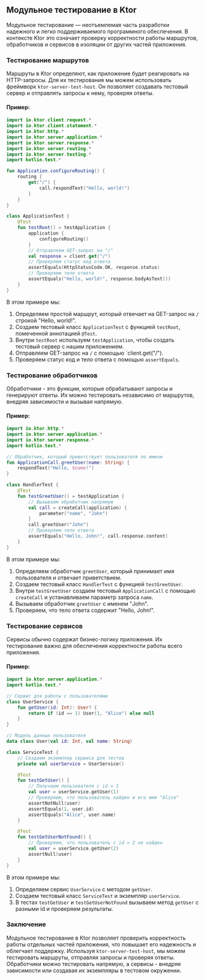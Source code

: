 ## Модульное тестирование в Ktor

Модульное тестирование — неотъемлемая часть разработки надежного и легко поддерживаемого программного обеспечения. В контексте Ktor это означает проверку корректности работы маршрутов, обработчиков и сервисов в изоляции от других частей приложения.

### Тестирование маршрутов

Маршруты в Ktor определяют, как приложение будет реагировать на HTTP-запросы. Для их тестирования мы можем использовать фреймворк `ktor-server-test-host`. Он позволяет создавать тестовый сервер и отправлять запросы к нему, проверяя ответы.

#### Пример:

```kotlin
import io.ktor.client.request.*
import io.ktor.client.statement.*
import io.ktor.http.*
import io.ktor.server.application.*
import io.ktor.server.response.*
import io.ktor.server.routing.*
import io.ktor.server.testing.*
import kotlin.test.*

fun Application.configureRouting() {
    routing {
        get("/") {
            call.respondText("Hello, world!")
        }
    }
}

class ApplicationTest {
    @Test
    fun testRoot() = testApplication {
        application {
            configureRouting()
        }
        // Отправляем GET-запрос на "/"
        val response = client.get("/")
        // Проверяем статус код ответа
        assertEquals(HttpStatusCode.OK, response.status)
        // Проверяем тело ответа
        assertEquals("Hello, world!", response.bodyAsText())
    }
}
```

В этом примере мы:

1. Определяем простой маршрут, который отвечает на GET-запрос на `/` строкой "Hello, world!".
2. Создаем тестовый класс `ApplicationTest` с функцией `testRoot`, помеченной аннотацией `@Test`.
3. Внутри `testRoot` используем `testApplication`, чтобы создать тестовый сервер с нашим приложением.
4. Отправляем GET-запрос на `/` с помощью `client.get("/").
5. Проверяем статус код и тело ответа с помощью `assertEquals`.

### Тестирование обработчиков

Обработчики - это функции, которые обрабатывают запросы и генерируют ответы. Их можно тестировать независимо от маршрутов, внедряя зависимости и вызывая напрямую.

#### Пример:

```kotlin
import io.ktor.http.*
import io.ktor.server.application.*
import io.ktor.server.response.*
import kotlin.test.*

// Обработчик, который приветствует пользователя по имени
fun ApplicationCall.greetUser(name: String) {
    respondText("Hello, $name!")
}

class HandlerTest {
    @Test
    fun testGreetUser() = testApplication {
        // Вызываем обработчик напрямую
        val call = createCall(application) {
            parameter("name", "John")
        }
        call.greetUser("John")
        // Проверяем тело ответа
        assertEquals("Hello, John!", call.response.content)
    }
}
```

В этом примере мы:

1. Определяем обработчик `greetUser`, который принимает имя пользователя и отвечает приветствием.
2. Создаем тестовый класс `HandlerTest` с функцией `testGreetUser`.
3. Внутри `testGreetUser` создаем тестовый `ApplicationCall` с помощью `createCall` и устанавливаем параметр запроса `name`.
4. Вызываем обработчик `greetUser` с именем "John".
5. Проверяем, что тело ответа содержит "Hello, John!".

### Тестирование сервисов

Сервисы обычно содержат бизнес-логику приложения. Их тестирование важно для обеспечения корректности работы всего приложения. 

#### Пример:

```kotlin
import io.ktor.server.application.*
import kotlin.test.*

// Сервис для работы с пользователями
class UserService {
    fun getUser(id: Int): User? {
        return if (id == 1) User(1, "Alice") else null
    }
}

// Модель данных пользователя
data class User(val id: Int, val name: String)

class ServiceTest {
    // Создаем экземпляр сервиса для тестов
    private val userService = UserService()

    @Test
    fun testGetUser() {
        // Получаем пользователя с id = 1
        val user = userService.getUser(1)
        // Проверяем, что пользователь найден и его имя "Alice"
        assertNotNull(user)
        assertEquals(1, user.id)
        assertEquals("Alice", user.name)
    }

    @Test
    fun testGetUserNotFound() {
        // Проверяем, что пользователь с id = 2 не найден
        val user = userService.getUser(2)
        assertNull(user)
    }
}
```

В этом примере мы:

1. Определяем сервис `UserService` с методом `getUser`.
2. Создаем тестовый класс `ServiceTest` и экземпляр `userService`.
3. В тестах `testGetUser` и `testGetUserNotFound` вызываем метод `getUser` с разными id и проверяем результаты.

### Заключение

Модульное тестирование в Ktor позволяет проверить корректность работы отдельных частей приложения, что повышает его надежность и облегчает поддержку. Используя `ktor-server-test-host`, мы можем тестировать маршруты, отправляя запросы и проверяя ответы. Обработчики можно тестировать напрямую, а сервисы - внедряя зависимости или создавая их экземпляры в тестовом окружении.

